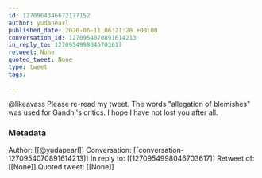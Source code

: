 ```yaml
---
id: 1270964346672177152
author: yudapearl
published_date: 2020-06-11 06:21:28 +00:00
conversation_id: 1270954070891614213
in_reply_to: 1270954998046703617
retweet: None
quoted_tweet: None
type: tweet
tags:

---
```


@likeavass Please re-read my tweet. The words "allegation of blemishes" was used for Gandhi's critics. I hope I have not lost you after all.

### Metadata

Author: [[@yudapearl]]
Conversation: [[conversation-1270954070891614213]]
In reply to: [[1270954998046703617]]
Retweet of: [[None]]
Quoted tweet: [[None]]
